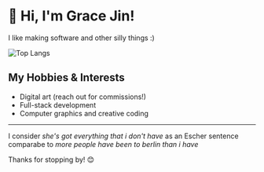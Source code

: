 # 👋 Hi, I'm Grace Jin!
I like making software and other silly things :)


![Top Langs](https://github-readme-stats.vercel.app/api/top-langs/?username=gracejinsotrue&layout=compact&theme=tokyonight)





## My Hobbies & Interests
- Digital art (reach out for commissions!)
- Full-stack development  
- Computer graphics and creative coding  
---

I consider _she's got everything that i don't have_ as an Escher sentence comparabe to _more people have been to berlin than i have_

Thanks for stopping by! 😊
